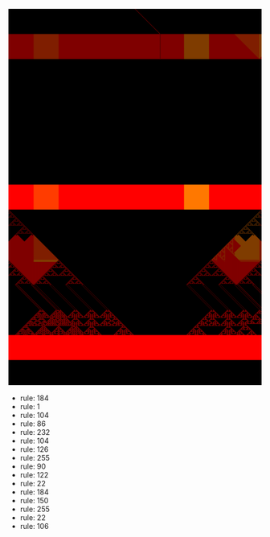 ![photo](./output.png) 
 * rule: 184
* rule: 1
* rule: 104
* rule: 86
* rule: 232
* rule: 104
* rule: 126
* rule: 255
* rule: 90
* rule: 122
* rule: 22
* rule: 184
* rule: 150
* rule: 255
* rule: 22
* rule: 106
